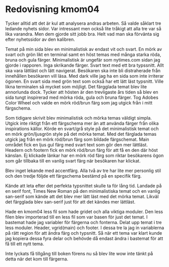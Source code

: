 ---
---
Redovisning kmom04
=========================

Tycker alltid att det är kul att analysera andras arbeten. Så valde såklart tre ledande nyhets sidor. Var intressant men också lite tråkigt att alla tre var så lika varandra. Men dem gjorde sitt jobb bra. Helt vad man ska förvänta sig efter nyhetssidor av den kalibren.

Temat på min sida blev en minimalistisk av endast vit och svart. En mörk av svart och grön likt en terminal samt en höst temas med många starka röda, bruna och gula färger. Minimalistisk är ungefär som nytimes.com sidan jag gjorde i rapporen. Inga skrikande färger. Svart text med ett bra typssnitt. Allt ska vara lättläst och lätt navigerat. Besökaren ska inte bli distraherade från innehållen besökaren vill läsa. Med dark ville jag ha en sida som inte irriterar ögonen. En svart sida med grön text som också har ett lätt läst typsnitt.
Ville likna terminalen så mycket som möjligt. Det färgglada temat blev lite annorlunda dock. Tycker att hösten är den trevligaste års tiden så blev en sida tungt inspirerad med mörka röda, gula och bruna färger. Tog Adobes Color Wheel och valde en mörk röd/brun färg som jag utgick från i mitt färgschema.

Som tidigare skrivit blev minimalistisk och mörka temas väldigt simpla. Utgick inte riktigt från ett färgschema mer än att använda färger från olika inspirations källor. Körde en svart/grå style på det minimalistisk temat och en mörk grön/ljusgrön style på det mörka temat. Med det färglada temas utgick jag från en mörk röd/brun färg som bildade färgschemat. Main området fick en ljus gul färg med svart text som gör den mer lättläst. Headern och footern fick en mörk röd/brun färg för att få en den där höst känslan. Ej klickade länkar har en mörk röd färg som riktar besökarens ögon som går tillbaka till en vanlig svart färg när besökaren har klickat.

Blev inget lekande med accentfärg. Alla två av tre har lite mer personlig stil och den tredje följde ett färgschema bestämd på en specifik färg.

Kände att leta efter det perfekta typsnittet skulle ta för lång tid. Landade på en serif font, Times New Roman på den minimalistiska temat och en vanlig san-serif som kände att det blev mer lätt läst med det mörka temat. Likväl det färgglada blev san-serif just för att det kändes mer lättläst.

Hade en kmom04 less fil som hade gridet och alla viktiga moduler. Den less filen blev importerad till en less fil som var basen för just det temat. I  bastemat hade jag variabler för färgerna och fonterna. Delat upp temat i tre less moduler. Header, vgrid(main) och footer.
I dessa tre la jag in variablerna på rätt region för att ändra färg och typsnitt. Så när ett tema var klart kunde jag kopiera dessa fyra delar och behövde då endast ändra i bastemat för att få till ett nytt tema.

Inte lyckats få tillgång till boken förens nu så blev lite wow inte tänkt på detta när det kom till färgerna.
